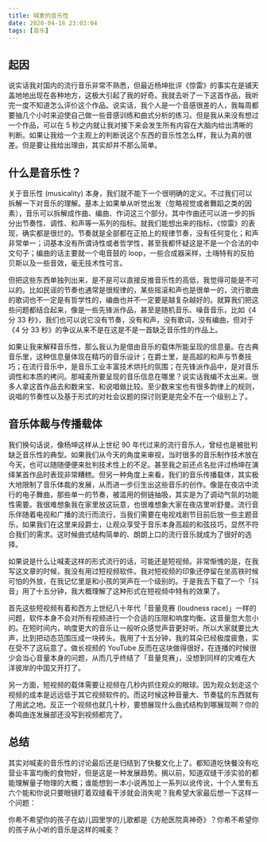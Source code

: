 ```yaml
---
title: 喊麦的音乐性
date: 2020-04-18 23:03:04
tags: [音乐]
---
```


## 起因

说实话我对国内的流行音乐非常不熟悉，但最近杨坤批评《惊雷》的事实在是铺天盖地地出现在各种地方，这极大引起了我的好奇。我就去听了一下这首作品，我听完一度不知道怎么评价这个作品。说实话，我个人是一个音感很差的人，我每周都要抽几个小时来迫使自己做一些音感训练和曲式分析的练习。但是我从来没有想过一个作品，可以在 5 秒之内就让我对接下来会发生所有内容在大脑内给出清晰的判断。如果让我给一个主观上的判断说这个东西的音乐性怎么样，我认为真的很差。但是要让我给出理由，其实却并不那么简单。

## 什么是音乐性？

关于音乐性 (musicality) 本身，我们就不能下一个很明确的定义。不过我们可以拆解一下对音乐的理解。基本上如果单从听觉出发（忽略视觉或者舞蹈之类的因素），音乐可以拆解成作曲、编曲、作词这三个部分。其中作曲还可以进一步的拆分出节奏性、调性、和声等一系列的指标。就我们能想出来的指标，《惊雷》的表现，确实都是很烂的。节奏就是全部都在正拍上的规律节奏，没有任何变化；和声非常单一；词基本没有所谓诗性或者哲学性，甚至我都怀疑这是不是一个合法的中文句子；编曲的话主要就一个电音鼓的 loop，一些合成器采样，土嗨特有的反拍贝斯以及一些音效，毫无技术性可言。

但把这些东西单独列出来，是不是可以直接反推音乐性的高低，我觉得可能是不可以的。比如民谣的节奏也通常是很规律的，某些摇滚和声也是很单一的，流行歌曲的歌词也不一定是有哲学性的，编曲也并不一定要是越复杂越好的。就算我们把这些问题都结合起来，像是一些先锋派作品，甚至是随机音乐、噪音音乐，比如《4 分 33 秒》，我们也可以说它没有节奏，没有和声，没有歌词，没有编曲，但对于《4 分 33 秒》的争议从来不是在这是不是一首缺乏音乐性的作品上。

如果让我来解释音乐性，那么我认为是借由音乐的载体所能呈现的信息量。在古典音乐里，这种信息量体现在精巧的音乐设计；在爵士里，是高超的和声与节奏技巧；在流行音乐中，是音乐工业丰富技术烘托的氛围；在先锋派作品中，是对音乐调性和本质的拷问。那喊麦所要呈现的音乐信息在哪里？说实话我编不太出来。很多人拿这首作品去和数来宝、和说唱做比较。至少数来宝也有很多韵律上的规则，说唱的节奏性以及基于形式的对社会议题的探讨则更是完全不在一个级别上了。

## 音乐体裁与传播载体

我们换句话说，像杨坤这样从上世纪 90 年代过来的流行音乐人，曾经也是被批判缺乏音乐性的典型。如果我们从今天的角度来审视，当时很多的音乐制作技术放在今天，也可以随随便便来批判技术性上的不足。甚至我之前还点名批评过杨坤在演绎某首作品时表现非常糟糕。但另一种角度上来看，我们的音乐传播载体，其实极大地限制了音乐体裁的发展，从而进一步衍生出这些音乐的创作。像是在夜店中流行的电子舞曲，那些单一的节奏，被滥用的侧链抽吸，其实是为了调动气氛的功能性需要。我很难想象我在家里放这玩意，也很难想象大家在夜店里听舒曼。流行音乐伴随着电视和广播的流行而流行，当我们需要在电视戏剧节目前后放一些主题音乐，如果我们在这里来段爵士，让观众享受于音乐本身高超的和弦技巧，显然不符合我们的需求。这时候曲式结构简单的、朗朗上口的流行音乐就成为了很好的选择。

如果说是什么让喊麦这样的形式流行的话，可能还是短视频。非常惭愧的是，在我写这文章的时候，我没有用过短视频软件。我对短视频的印象还停留在坐高铁时候可怕的外放，在我记忆里是和小孩的哭声在一个级别的。于是我去下载了一个「抖音」用了十五分钟，我大概理解了这种形式在短视频中特有的效果了。

首先这些短视频有着和西方上世纪八十年代「音量竞赛 (loudness race)」一样的问题，软件本身不会对所有视频进行一个合适的压限和响度均衡。这音量忽大忽小的。在短时间内，响度更大的音乐让一般听众感觉声音更好听。所以大家就要比大声，比到把动态范围压成一块砖头。我用了十五分钟，我的耳朵已经极度疲惫，实在受不了这玩意了。做长视频的 YouTube 反而在这块做得很好，在连播的时候很少会当心音量本身的问题，从而几乎终结了「音量竞赛」，没想到同样的灾难在大洋彼岸的中国又开打了。

另一方面，短视频的载体需要让视频在几秒内抓住观众的眼球。因为观众划走这个视频的成本是远远低于其它视频软件的。而这时候这种音量大、节奏猛的东西就有了用武之地。反正一个视频也就几十秒，要想展现什么曲式结构到哪展现啊？你的奏鸣曲连发展部还没写到视频都完了。

## 总结

其实对喊麦的音乐性的讨论最后还是归结到了快餐文化上了。都知道吃快餐没有吃营业丰富均衡的食物好，但是这是一种发展趋势。搁以前，知道双缝干涉实验的都能理解量子物理的大概；谁能想到一本小说再加上一系列以讹传讹，十个人里有五六个能和你说只要眼镜盯着双缝看干涉就会消失呢？我希望大家最后想一下这样一个问题：

你希不希望你的孩子在幼儿园里学的儿歌都是《方舱医院真神奇》？你希不希望你的孩子从小听的音乐是这样的喊麦？
